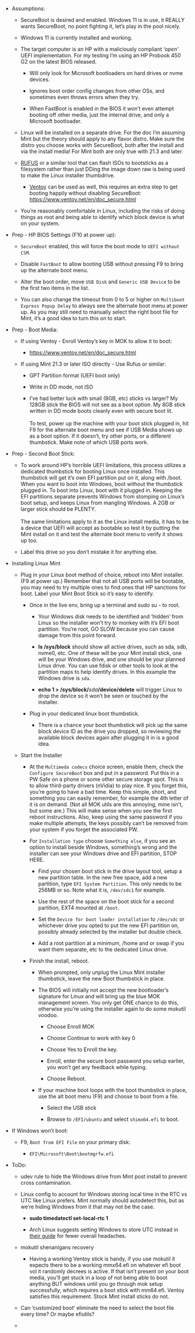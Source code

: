 - Assumptions:

  - SecureBoot is desired and enabled. Windows 11 is in use, it REALLY wants SecureBoot, no point fighting it, let’s play in the pool nicely.

  - Windows 11 is currently installed and working.

  - The target computer is an HP with a maliciously compliant _‘open’_ UEFI implementation. For my testing I’m using an HP Probook 450 G2 on the latest BIOS released.

    - Will only look for Microsoft bootloaders on hard drives or nvme devices.

    - Ignores boot order config changes from other OSs, and sometimes even throws errors when they try.

    - When FastBoot is enabled in the BIOS it won’t even attempt booting off other media, just the internal drive, and only a Microsoft bootloader.

  - Linux will be installed on a separate drive. For the doc I’m assuming Mint but the theory should apply to any flavor distro. Make sure the distro you choose works with SecureBoot, both after the install and via the install media! For Mint both are only true with 21.3 and later.

  - [RUFUS](https://rufus.ie/en/) or a similar tool that can flash ISOs to bootsticks as a filesystem rather than just DDing the image down raw is being used to make the Linux installer thumbdrive.

    - [Ventoy](https://www.ventoy.net/en/index.html) can be used as well, this requires an extra step to get booting happily without disabling SecureBoot: <https://www.ventoy.net/en/doc_secure.html>

  - You’re reasonably comfortable in Linux, including the risks of doing things as root and being able to identify which block device is what on your system.

- Prep - HP BIOS Settings (F10 at power up):

  - `SecureBoot` enabled, this will force the boot mode to `UEFI without CSM`.

  - Disable `FastBoot` to allow booting USB without pressing F9 to bring up the alternate boot menu.

  - Alter the boot order, move `USB Disk` and `Generic USB Device` to be the first two items in the list.

  - You can also change the timeout from 0 to 5 or higher on `Multiboot Express Popup Delay` to always see the alternate boot menu at power up. As you may still need to manually select the right boot file for Mint, it’s a good idea to turn this on to start.

- Prep - Boot Media:

  - If using Ventoy - Enroll Ventoy’s key in MOK to allow it to boot:

    - <https://www.ventoy.net/en/doc_secure.html>

  - If using Mint 21.3 or later ISO directly - Use Rufus or similar:

    - GPT Partition format (UEFI boot only)

    - Write in DD mode, not ISO

    - I’ve had better luck with small (8GB, etc) sticks vs larger? My 128GB stick the BIOS will not see as a boot option. My 8GB stick written in DD mode boots cleanly even with secure boot lit.\
      \
      To test, power up the machine with your boot stick plugged in, hit F9 for the alternate boot menu and see if USB Media shows up as a boot option. If it doesn’t, try other ports, or a different thumbstick. Make note of which USB ports work.

- Prep - Second Boot Stick:

  - To work around HP’s horrible UEFI limitations, this process utilizes a dedicated thumbstick for booting Linux once installed. This thumbstick will get it’s own EFI partition put on it, along with /boot. When you want to boot into Windows, boot without the thumbstick plugged in. To boot into Linux, boot with it plugged in. Keeping the EFI partitions separate prevents Windows from stomping on Linux’s boot setup, and keeps Linux from mangling Windows. A 2GB or larger stick should be PLENTY.\
    \
    The same limitations apply to it as the Linux install media, it has to be a device that UEFI will accept as bootable so test it by putting the Mint install on it and test the alternate boot menu to verify it shows up too.

  - Label this drive so you don’t mistake it for anything else.

- Installing Linux Mint

  - Plug in your Linux boot method of choice, reboot into Mint installer. (F9 at power up.) Remember that not all USB ports will be bootable, you may need to try multiple ones to find ones that HP sanctions for boot. Label your Mint Boot Stick so it’s easy to identify.

    - Once in the live env, bring up a terminal and sudo su - to root.

      - Your Windows disk needs to be identified and ‘hidden’ from Linux so the installer won’t try to monkey with it’s EFI boot partition. You’re root, GO SLOW because you can cause damage from this point forward.

      - **ls /sys/block** should show all active drives, such as sda, sdb, nvme0, etc. One of these will be your Mint install stick, one will be your Windows drive, and one should be your planned Linux drive. You can use fdisk or other tools to look at the partition maps to help identify drives. In this example the Windows drive is `sda`.

      - **echo 1 > /sys/block/**_sda_**/device/delete** will trigger Linux to drop the device so it won’t be seen or touched by the installer.

    - Plug in your dedicated linux boot thumbstick.

      - There is a chance your boot thumbstick will pick up the same block device ID as the drive you dropped, so reviewing the available block devices again after plugging it in is a good idea. 

  - Start the Installer

    - At the `Multimeda codecs` choice screen, enable them, check the `Configure SecureBoot` box and put in a password. Put this in a PW Safe on a phone or some other secure storage spot. This is to allow third-party drivers (nVidia) to play nice. If you forget this, you’re going to have a bad time. Keep this simple, short, and something you can easily remember, for example the 4th letter of it is on demand. (Not all MOK utils are this annoying, mine isn’t, but some are.) This will make sense when you see the first reboot instructions. Also, keep using the same password if you make multiple attempts, the keys possibly can’t be removed from your system if you forget the associated PW.

    - For `Installation type` choose `Something else`, if you see an option to install beside Windows, something’s wrong and the installer can see your Windows drive and EFI partition, STOP HERE.

      - Find your chosen boot stick in the drive layout tool, setup a new partition table. In the new free space, add a new partition, type `EFI System Partition`. This only needs to be 256MB or so. Note what it is, `/dev/sdc1` for example.

      - Use the rest of the space on the boot stick for a second partition, EXT4 mounted at `/boot`.

      - Set the `Device for boot loader installation` to `/dev/sdc` or whichever drive you opted to put the new EFI partition on, possibly already selected by the installer but double check.

      - Add a root partition at a minimum, /home and or swap if you want them separate, etc to the dedicated Linux drive.

    - Finish the install, reboot.

      - When prompted, only unplug the Linux Mint installer thumbstick, leave the new Boot thumbstick in place.

      - The BIOS will initially not accept the new bootloader’s signature for Linux and will bring up the blue MOK management screen. You only get ONE chance to do this, otherwise you’re using the installer again to do some mokutil voodoo.

        - Choose Enroll MOK

        - Choose Continue to work with key 0

        - Choose Yes to Enroll the key.

        - Enroll, enter the secure boot password you setup earlier, you won’t get any feedback while typing.

        - Choose Reboot.

      - If your machine boot loops with the boot thumbstick in place, use the alt boot menu (F9) and choose to boot from a file.

        - Select the USB stick

        - Browse to `/EFI/ubuntu` and select `shimx64.efi` to boot.

- If Windows won’t boot:

  - F9, `Boot from EFI File` on your primary disk:

    - `EFI\Microsoft\Boot\bootmgrfw.efi`

      

- ToDo:

  - udev rule to hide the Windows drive from Mint post install to prevent cross contamination.

  - Linux config to account for Windows storing local time in the RTC vs UTC like Linux prefers. Mint normally should autodetect this, but as we’re hiding Windows from it that may not be the case.

    - **sudo timedatectl set-local-rtc 1**

    - Arch Linux suggests setting Windows to store UTC instead in [their guide](https://wiki.archlinux.org/title/System_time#UTC_in_Microsoft_Windows) for fewer overall headaches.

  - mokutil shenanigans recovery

    - Having a working Ventoy stick is handy, if you use mokutil it expects there to be a working mmx64.efi on whatever efi boot vol it randomly decrees is active. If that isn’t present on your boot media, you’ll get stuck in a loop of not being able to boot anything BUT windows until you go through mok setup successfully, which requires a boot stick with mm64.efi. Ventoy satisfies this requirement. Stock Mint install sticks do not.

  - Can ‘customized boot’ eliminate the need to select the boot file every time? Or maybe efiutils?

  -

